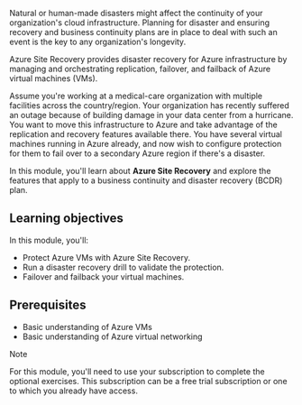 Natural or human-made disasters might affect the continuity of your organization's cloud infrastructure. Planning for disaster and ensuring recovery and business continuity plans are in place to deal with such an event is the key to any organization's longevity.

Azure Site Recovery provides disaster recovery for Azure infrastructure by managing and orchestrating replication, failover, and failback of Azure virtual machines (VMs).

Assume you're working at a medical-care organization with multiple facilities across the country/region. Your organization has recently suffered an outage because of building damage in your data center from a hurricane. You want to move this infrastructure to Azure and take advantage of the replication and recovery features available there. You have several virtual machines running in Azure already, and now wish to configure protection for them to fail over to a secondary Azure region if there's a disaster.

In this module, you'll learn about **Azure Site Recovery** and explore the features that apply to a business continuity and disaster recovery (BCDR) plan.

## Learning objectives

In this module, you'll:

- Protect Azure VMs with Azure Site Recovery.
- Run a disaster recovery drill to validate the protection.
- Failover and failback your virtual machines.

## Prerequisites

- Basic understanding of Azure VMs
- Basic understanding of Azure virtual networking

> [!NOTE]
> For this module, you'll need to use your subscription to complete the optional exercises. This subscription can be a free trial subscription or one to which you already have access.
